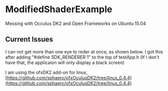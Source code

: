 # ModifiedShaderExample
Messing with Occulus DK2 and Open Frameworks on Ubuntu 15.04
## Current Issues

I can not get more than one eye to reder at once, as shown below. I got this after adding "#define SDK_RENDERER 1" to the top of testApp.h (If I don't have that, the applicaion will only display a black screen) 

I am using the ofxDK2 add-on for linux, [https://github.com/sphaero/ofxOculusDK2/tree/linux_0.4.4](https://github.com/sphaero/ofxOculusDK2/tree/linux_0.4.4)

